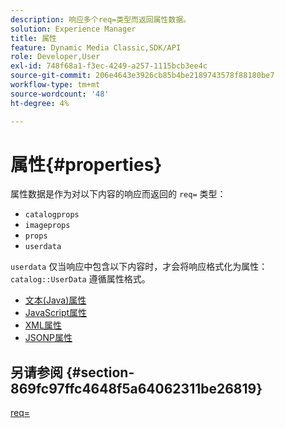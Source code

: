 ```yaml
---
description: 响应多个req=类型而返回属性数据。
solution: Experience Manager
title: 属性
feature: Dynamic Media Classic,SDK/API
role: Developer,User
exl-id: 748f68a1-f3ec-4249-a257-1115bcb3ee4c
source-git-commit: 206e4643e3926cb85b4be2189743578f88180be7
workflow-type: tm+mt
source-wordcount: '48'
ht-degree: 4%

---
```


# 属性{#properties}

属性数据是作为对以下内容的响应而返回的 `req=` 类型：

* `catalogprops`
* `imageprops`
* `props`
* `userdata`

`userdata` 仅当响应中包含以下内容时，才会将响应格式化为属性： `catalog::UserData` 遵循属性格式。

* [文本(Java)属性](r-text-java-properties.md)
* [JavaScript属性](r-javascript-properties.md)
* [XML属性](r-xml-properties.md)
* [JSONP属性](r-json-properties.md)


## 另请参阅 {#section-869fc97ffc4648f5a64062311be26819}

[req=](../../../../../../is-api/http-ref/image-serving-api-ref/c-http-protocol-reference/c-command-reference/r-req/r-req.md#reference-907cdb4a97034db7ad94695f25552e76)
